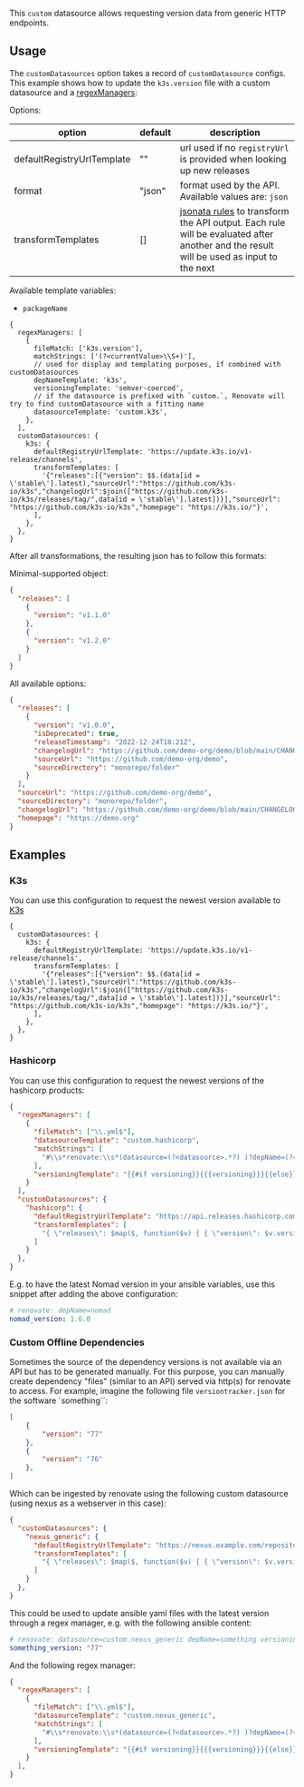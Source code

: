 This `custom` datasource allows requesting version data from generic HTTP endpoints.

## Usage

The `customDatasources` option takes a record of `customDatasource` configs.
This example shows how to update the `k3s.version` file with a custom datasource and
a [regexManagers](../../manager/regex/):

Options:

| option                     | default | description                                                                                                                                                              |
| -------------------------- | ------- | ------------------------------------------------------------------------------------------------------------------------------------------------------------------------ |
| defaultRegistryUrlTemplate | ""      | url used if no `registryUrl` is provided when looking up new releases                                                                                                    |
| format                     | "json"  | format used by the API. Available values are: `json`                                                                                                                     |
| transformTemplates         | []      | [jsonata rules](https://docs.jsonata.org/simple) to transform the API output. Each rule will be evaluated after another and the result will be used as input to the next |

Available template variables:

- `packageName`

```json5
{
  regexManagers: [
    {
      fileMatch: ['k3s.version'],
      matchStrings: ['(?<currentValue>\\S+)'],
      // used for display and templating purposes, if combined with customDatasources
      depNameTemplate: 'k3s',
      versioningTemplate: 'semver-coerced',
      // if the datasource is prefixed with `custom.`, Renovate will try to find customDatasource with a fitting name
      datasourceTemplate: 'custom.k3s',
    },
  ],
  customDatasources: {
    k3s: {
      defaultRegistryUrlTemplate: 'https://update.k3s.io/v1-release/channels',
      transformTemplates: [
        '{"releases":[{"version": $$.(data[id = \'stable\'].latest),"sourceUrl":"https://github.com/k3s-io/k3s","changelogUrl":$join(["https://github.com/k3s-io/k3s/releases/tag/",data[id = \'stable\'].latest])}],"sourceUrl": "https://github.com/k3s-io/k3s","homepage": "https://k3s.io/"}',
      ],
    },
  },
}
```

After all transformations, the resulting json has to follow this formats:

Minimal-supported object:

```json
{
  "releases": [
    {
      "version": "v1.1.0"
    },
    {
      "version": "v1.2.0"
    }
  ]
}
```

All available options:

```json
{
  "releases": [
    {
      "version": "v1.0.0",
      "isDeprecated": true,
      "releaseTimestamp": "2022-12-24T18:21Z",
      "changelogUrl": "https://github.com/demo-org/demo/blob/main/CHANGELOG.md#v0710",
      "sourceUrl": "https://github.com/demo-org/demo",
      "sourceDirectory": "monorepo/folder"
    }
  ],
  "sourceUrl": "https://github.com/demo-org/demo",
  "sourceDirectory": "monorepo/folder",
  "changelogUrl": "https://github.com/demo-org/demo/blob/main/CHANGELOG.md",
  "homepage": "https://demo.org"
}
```

## Examples

### K3s

You can use this configuration to request the newest version available to [K3s](https://k3s.io/)

```json5
{
  customDatasources: {
    k3s: {
      defaultRegistryUrlTemplate: 'https://update.k3s.io/v1-release/channels',
      transformTemplates: [
        '{"releases":[{"version": $$.(data[id = \'stable\'].latest),"sourceUrl":"https://github.com/k3s-io/k3s","changelogUrl":$join(["https://github.com/k3s-io/k3s/releases/tag/",data[id = \'stable\'].latest])}],"sourceUrl": "https://github.com/k3s-io/k3s","homepage": "https://k3s.io/"}',
      ],
    },
  },
}
```

### Hashicorp

You can use this configuration to request the newest versions of the hashicorp products:

```json
{
  "regexManagers": [
    {
      "fileMatch": ["\\.yml$"],
      "datasourceTemplate": "custom.hashicorp",
      "matchStrings": [
        "#\\s*renovate:\\s*(datasource=(?<datasource>.*?) )?depName=(?<depName>.*?)( versioning=(?<versioning>.*?))?\\s*\\w*:\\s*(?<currentValue>.*)\\s"
      ],
      "versioningTemplate": "{{#if versioning}}{{{versioning}}}{{else}}semver{{/if}}"
    }
  ],
  "customDatasources": {
    "hashicorp": {
      "defaultRegistryUrlTemplate": "https://api.releases.hashicorp.com/v1/releases/{{packageName}}?license_class=oss",
      "transformTemplates": [
        "{ \"releases\": $map($, function($v) { { \"version\": $v.version, \"releaseTimestamp\": $v.timestamp_created, \"changelogUrl\": $v.url_changelog, \"sourceUrl\": $v.url_source_repository } }), \"homepage\": $[0].url_project_website, \"sourceUrl\": $[0].url_source_repository }"
      ]
    }
  },
}
```

E.g. to have the latest Nomad version in your ansible variables, use this snippet after adding the above configuration:

```yaml
# renovate: depName=nomad
nomad_version: 1.6.0
```

### Custom Offline Dependencies

Sometimes the source of the dependency versions is not available via an API but has to be generated manually. For this purpose, you can manually create dependency "files" (similar to an API) served via http(s) for renovate to access. For example, imagine the following file `versiontracker.json` for the software `something``:

```json
[
    {
        "version": "77"
    },
    {
        "version": "76"
    },
]
```

Which can be ingested by renovate using the following custom datasource (using nexus as a webserver in this case):

```json
{
  "customDatasources": {
    "nexus_generic": {
      "defaultRegistryUrlTemplate": "https://nexus.example.com/repository/versiontrackers/{{packageName}}/versiontracker.json",
      "transformTemplates": [
        "{ \"releases\": $map($, function($v) { { \"version\": $v.version, \"sourceUrl\": $v.filelink } }) }"
      ]
    }
  },
}
```

This could be used to update ansible yaml files with the latest version through a regex manager, e.g. with the following ansible content:

```yaml
# renovate: datasource=custom.nexus_generic depName=something versioning=loose
something_version: "77"
```

And the following regex manager:

```json
{
  "regexManagers": [
    {
      "fileMatch": ["\\.yml$"],
      "datasourceTemplate": "custom.nexus_generic",
      "matchStrings": [
        "#\\s*renovate:\\s*(datasource=(?<datasource>.*?) )?depName=(?<depName>.*?)( versioning=(?<versioning>.*?))?\\s*\\w*:\\s*\"?(?<currentValue>.+?)\"?\\s"
      ],
      "versioningTemplate": "{{#if versioning}}{{{versioning}}}{{else}}semver{{/if}}"
    }
  ],
}
```
